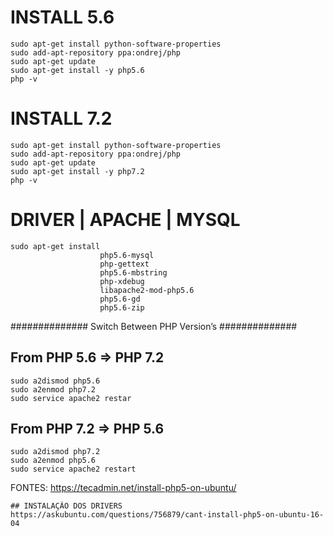 

# INSTALL 5.6
	sudo apt-get install python-software-properties
	sudo add-apt-repository ppa:ondrej/php
	sudo apt-get update
	sudo apt-get install -y php5.6
	php -v 

# INSTALL 7.2
	sudo apt-get install python-software-properties
	sudo add-apt-repository ppa:ondrej/php
	sudo apt-get update
	sudo apt-get install -y php7.2
	php -v


# DRIVER | APACHE | MYSQL
	sudo apt-get install 
						php5.6-mysql 
						php-gettext 
						php5.6-mbstring 
						php-xdebug 
						libapache2-mod-php5.6
						php5.6-gd
						php5.6-zip




############## Switch Between PHP Version’s ##############


## From PHP 5.6 => PHP 7.2
	sudo a2dismod php5.6
	sudo a2enmod php7.2
	sudo service apache2 restar


## From PHP 7.2 => PHP 5.6
	sudo a2dismod php7.2
	sudo a2enmod php5.6
	sudo service apache2 restart




FONTES:
	https://tecadmin.net/install-php5-on-ubuntu/
	
	## INSTALAÇÃO DOS DRIVERS
	https://askubuntu.com/questions/756879/cant-install-php5-on-ubuntu-16-04
